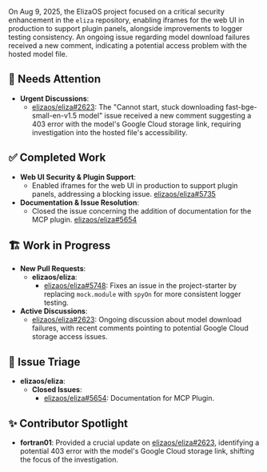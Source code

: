 On Aug 9, 2025, the ElizaOS project focused on a critical security enhancement in the `eliza` repository, enabling iframes for the web UI in production to support plugin panels, alongside improvements to logger testing consistency. An ongoing issue regarding model download failures received a new comment, indicating a potential access problem with the hosted model file.

## 🚨 Needs Attention
- **Urgent Discussions**:
    - [elizaos/eliza#2623](https://github.com/elizaos/eliza/issues/2623): The "Cannot start, stuck downloading fast-bge-small-en-v1.5 model" issue received a new comment suggesting a 403 error with the model's Google Cloud storage link, requiring investigation into the hosted file's accessibility.

## ✅ Completed Work
- **Web UI Security & Plugin Support**:
    - Enabled iframes for the web UI in production to support plugin panels, addressing a blocking issue. [elizaos/eliza#5735](https://github.com/elizaos/eliza/pull/5735)
- **Documentation & Issue Resolution**:
    - Closed the issue concerning the addition of documentation for the MCP plugin. [elizaos/eliza#5654](https://github.com/elizaos/eliza/issues/5654)

## 🏗️ Work in Progress
- **New Pull Requests**:
    - **elizaos/eliza**:
        - [elizaos/eliza#5748](https://github.com/elizaos/eliza/pull/5748): Fixes an issue in the project-starter by replacing `mock.module` with `spyOn` for more consistent logger testing.
- **Active Discussions**:
    - [elizaos/eliza#2623](https://github.com/elizaos/eliza/issues/2623): Ongoing discussion about model download failures, with recent comments pointing to potential Google Cloud storage access issues.

## 🐞 Issue Triage
- **elizaos/eliza**:
    - **Closed Issues**:
        - [elizaos/eliza#5654](https://github.com/elizaos/eliza/issues/5654): Documentation for MCP Plugin.

## ✨ Contributor Spotlight
- **fortran01**: Provided a crucial update on [elizaos/eliza#2623](https://github.com/elizaos/eliza/issues/2623), identifying a potential 403 error with the model's Google Cloud storage link, shifting the focus of the investigation.